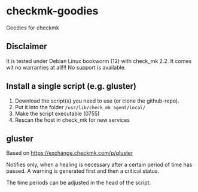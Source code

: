 # checkmk-goodies
Goodies for checkmk

## Disclaimer
It is tested under Debian Linux bookworm (12) with check_mk 2.2.
It comes wit no warranties at all!!!
No support is available.

## Install a single script (e.g. gluster)
1. Download the script(s) you need to use (or clone the github-repo).
2. Put it into the folder `/usr/lib/check_mk_agent/local/` 
3. Make the script executable (0755)
4. Rescan the host in check_mk for new services

## gluster
Based on https://exchange.checkmk.com/p/gluster

Notifies only, when a healing is necessary after a certain period of time has passed. 
A warning is generated first and then a critical status.

The time periods can be adjusted in the head of the script.
